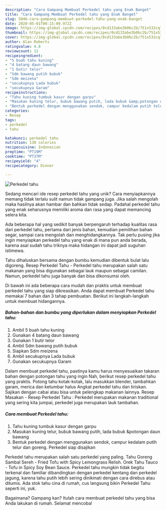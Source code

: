 ```yaml
---
description: "Cara Gampang Membuat Perkedel tahu yang Enak Banget"
title: "Cara Gampang Membuat Perkedel tahu yang Enak Banget"
slug: 5046-cara-gampang-membuat-perkedel-tahu-yang-enak-banget
date: 2020-05-01T00:15:09.972Z
image: https://img-global.cpcdn.com/recipes/0cd133abe3b0bc2b/751x532cq70/perkedel-tahu-foto-resep-utama.jpg
thumbnail: https://img-global.cpcdn.com/recipes/0cd133abe3b0bc2b/751x532cq70/perkedel-tahu-foto-resep-utama.jpg
cover: https://img-global.cpcdn.com/recipes/0cd133abe3b0bc2b/751x532cq70/perkedel-tahu-foto-resep-utama.jpg
author: Alan Roberts
ratingvalue: 4.8
reviewcount: 12
recipeingredient:
- "5 buah tahu kuning"
- "4 batang daun bawang"
- "1 butir telor"
- "Sdm bawang putih bubuk"
- "Sdm meizena"
- "secukupnya Lada bubuk"
- "secukupnya Garam"
recipeinstructions:
- "Tahu kuning tumbuk kasur dengan garpu"
- "Masukan kuning telur, bubuk bawang putih, lada bubuk &amp;potongan daun bawang"
- "Bentuk perkedel dengan menggunakan sendok, campur kedalam putih telur dan goreng. Perkedel siap disajikan"
categories:
- Resep
tags:
- perkedel
- tahu

katakunci: perkedel tahu 
nutrition: 130 calories
recipecuisine: Indonesian
preptime: "PT19M"
cooktime: "PT37M"
recipeyield: "4"
recipecategory: Dinner

---
```



![Perkedel tahu](https://img-global.cpcdn.com/recipes/0cd133abe3b0bc2b/751x532cq70/perkedel-tahu-foto-resep-utama.jpg)

Sedang mencari ide resep perkedel tahu yang unik? Cara menyiapkannya memang tidak terlalu sulit namun tidak gampang juga. Jika salah mengolah maka hasilnya akan hambar dan bahkan tidak sedap. Padahal perkedel tahu yang enak seharusnya memiliki aroma dan rasa yang dapat memancing selera kita.

Ada beberapa hal yang sedikit banyak berpengaruh terhadap kualitas rasa dari perkedel tahu, pertama dari jenis bahan, kemudian pemilihan bahan segar, sampai cara mengolah dan menghidangkannya. Tak perlu pusing jika ingin menyiapkan perkedel tahu yang enak di mana pun anda berada, karena asal sudah tahu triknya maka hidangan ini dapat jadi suguhan istimewa.

Tahu dihaluskan bersama dengan bumbu kemudian dibentuk bulat lalu digoreng. Resep Perkedel Tahu - Perkedel tahu merupakan salah satu makanan yang bisa digunakan sebagai lauk maupun sebagai camilan. Namun, perkedel tahu juga banyak dan bisa dikonsumsi oleh.


Di bawah ini ada beberapa cara mudah dan praktis untuk membuat perkedel tahu yang siap dikreasikan. Anda dapat membuat Perkedel tahu memakai 7 bahan dan 3 tahap pembuatan. Berikut ini langkah-langkah untuk membuat hidangannya.

<!--inarticleads1-->

##### Bahan-bahan dan bumbu yang diperlukan dalam menyiapkan Perkedel tahu:

1. Ambil 5 buah tahu kuning
1. Gunakan 4 batang daun bawang
1. Gunakan 1 butir telor
1. Ambil Sdm bawang putih bubuk
1. Siapkan Sdm meizena
1. Ambil secukupnya Lada bubuk
1. Gunakan secukupnya Garam


Dalam membuat perkedel tahu, pastinya kamu harus menyesuaikan takaran bahan dengan potongan tahu yang ingin Nah, berikut resep perkedel tahu yang praktis. Potong tahu kotak-kotak, lalu masukkan blender, tambahkan garam, merica dan ketumbar halus Angkat perkedel tahu dan tiriskan. Sajikan dengan cabai atau bisa untuk pelengkap makanan lainnya. Resep Masakan - Resep Perkedel Tahu : Perkedel merupakan makanan traditional yang sering kita jumpai, perkedel juga merupakan lauk tambahan. 

<!--inarticleads2-->

##### Cara membuat Perkedel tahu:

1. Tahu kuning tumbuk kasur dengan garpu
1. Masukan kuning telur, bubuk bawang putih, lada bubuk &amp;potongan daun bawang
1. Bentuk perkedel dengan menggunakan sendok, campur kedalam putih telur dan goreng. Perkedel siap disajikan


Perkedel tahu merupakan salah satu perkedel yang paling. Tahu Goreng Sambal Sereh - Fried Tofu with Spicy Lemongrass Relish. Orek Tahu Tauco - Tofu in Spicy Soy Bean Sauce. Perkedel tahu mungkin tidak begitu terkenal dan familiar dibandingkan dengan perkedel kentang dan perkedel jagung, karena tahu putih lebih sering dinikmati dengan cara direbus atau ditumis. Ada stok tahu cina di rumah, cus langsung bikin Perkedel Tahu seperti ini, yuk. 

Bagaimana? Gampang kan? Itulah cara membuat perkedel tahu yang bisa Anda lakukan di rumah. Selamat mencoba!
